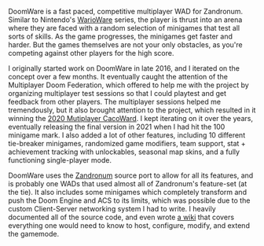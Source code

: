 DoomWare is a fast paced, competitive multiplayer WAD for Zandronum. Similar to Nintendo's [WarioWare](https://www.mariowiki.com/WarioWare_(series)) series, the player is thrust into an arena where they are faced with a random selection of minigames that test all sorts of skills. As the game progresses, the minigames get faster and harder. But the games themselves are not your only obstacles, as you're competing against other players for the high score.

I originally started work on DoomWare in late 2016, and I iterated on the concept over a few months. It eventually caught the attention of the Multiplayer Doom Federation, which offered to help me with the project by organizing multiplayer test sessions so that I could playtest and get feedback from other players. The multiplayer sessions helped me tremendously, but it also brought attention to the project, which resulted in it winning the [ 2020 Mutiplayer CacoWard](https://www.doomworld.com/cacowards/2020/multi/). I kept iterating on it over the years, eventually releasing the final version in 2021 when I had hit the 100 minigame mark. I also added a lot of other features, including 10 different tie-breaker minigames, randomized game modifiers, team support, stat + achievement tracking with unlockables, seasonal map skins, and a fully functioning single-player mode.

DoomWare uses the [Zandronum](https://zandronum.com/) source port to allow for all its features, and is probably one WADs that used almost all of Zandronum's feature-set (at the tie). It also includes some minigames which completely transform and push the Doom Engine and ACS to its limits, which was possible due to the custom Client-Server networking system I had to write. I heavily documented all of the source code, and even wrote [a wiki](https://github.com/buu342/ACS-DoomWare/wiki) that covers everything one would need to know to host, configure, modify, and extend the gamemode.
